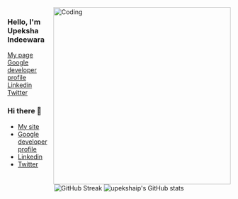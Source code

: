 
<img align="right" alt="Coding" width="400" src="https://upekshaip.me/sources/img/upekshaip9-croped.png">
<div align="left">
  <h3>Hello, I'm Upeksha Indeewara</h3>
  <a href="https://upekshaip.me">My page</a>
  <a href="https://g.dev/upekshaip">Google developer profile</a>
  <a href="https://linkedin.com/in/upekshaip">Linkedin</a>
  <a href="https://twitter.com/upekshaip">Twitter</a>
</div>

### Hi there 👋

- [My site](https://upekshaip.me)
- [Google developer profile](https://g.dev/upekshaip)
- [Linkedin](https://linkedin.com/in/upekshaip)
- [Twitter](https://twitter.com/upekshaip)

<div align="center">
  
![GitHub Streak](http://github-readme-streak-stats.herokuapp.com?user=upekshaip&theme=chartreuse-dark&hide_border=true&date_format=M%20j%5B%2C%20Y%5D) ![upekshaip's GitHub stats](https://github-readme-stats.vercel.app/api?username=upekshaip&theme=chartreuse-dark&hide_border=true&show_icons=true)

 </div>

